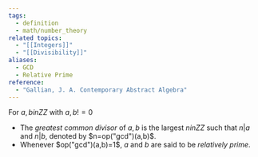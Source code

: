 ```yaml
---
tags:
  - definition
  - math/number_theory
related topics:
  - "[[Integers]]"
  - "[[Divisibility]]"
aliases:
  - GCD
  - Relative Prime
reference:
  - "Gallian, J. A. Contemporary Abstract Algebra"
---
```

For $a,b in ZZ$ with $a,b != 0$
- The _greatest common divisor_ of $a,b$ is the largest $n in ZZ$ such that $n|a$ and $n|b$, denoted by $n=op("gcd")(a,b)$.
- Whenever $op("gcd")(a,b)=1$, $a$ and $b$ are said to be _relatively prime_.
